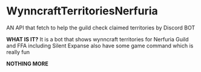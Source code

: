 # WynncraftTerritoriesNerfuria
AN API that fetch to help the guild check claimed territories by Discord BOT

__WHAT IS IT?__
It is a bot that shows wynncraft territories for Nerfuria Guild and FFA including Silent Expanse
also have some game command which is really fun

**NOTHING MORE**

